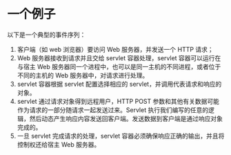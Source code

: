 一个例子
====

以下是一个典型的事件序列：

1. 客户端（如 web 浏览器）要访问 Web 服务器，并发送一个 HTTP 请求；
2. Web 服务器接收到请求并且交给 servlet 容器处理，servlet 容器可以运行在与宿主 Web 服务器同一个进程中，也可以是同一主机的不同进程，或者位于不同的主机的 Web 服务器中，对请求进行处理。
3. servlet 容器根据 servlet 配置选择相应的 servlet，并调用代表请求和响应的对象。
4. servlet 通过请求对象得到远程用户，HTTP POST 参数和其他有关数据可能作为请求的一部分随请求一起发送过来。Servlet 执行我们编写的任意的逻辑，然后动态产生响应内容发送回客户端。发送数据到客户端是通过响应对象完成的。
5. 一旦 servlet 完成请求的处理，servlet 容器必须确保响应正确的输出，并且将控制权还给宿主 Web 服务器。